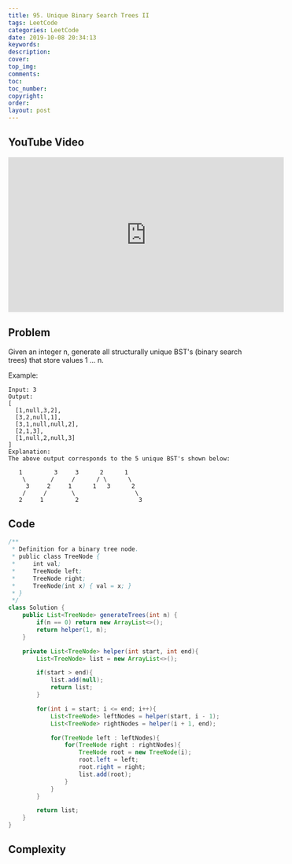 ```yaml
---
title: 95. Unique Binary Search Trees II
tags: LeetCode
categories: LeetCode
date: 2019-10-08 20:34:13
keywords:
description:
cover:
top_img:
comments:
toc:
toc_number:
copyright:
order:
layout: post
---
```


## YouTube Video

<iframe width="560" height="315" src="https://www.youtube.com/embed/gi_Dfz05T6Q" frameborder="0" allow="accelerometer; autoplay; encrypted-media; gyroscope; picture-in-picture" allowfullscreen></iframe>

## Problem

Given an integer n, generate all structurally unique BST's (binary search trees) that store values 1 ... n.

Example:

```
Input: 3
Output:
[
  [1,null,3,2],
  [3,2,null,1],
  [3,1,null,null,2],
  [2,1,3],
  [1,null,2,null,3]
]
Explanation:
The above output corresponds to the 5 unique BST's shown below:

   1         3     3      2      1
    \       /     /      / \      \
     3     2     1      1   3      2
    /     /       \                 \
   2     1         2                 3
```

## Code

```java
/**
 * Definition for a binary tree node.
 * public class TreeNode {
 *     int val;
 *     TreeNode left;
 *     TreeNode right;
 *     TreeNode(int x) { val = x; }
 * }
 */
class Solution {
    public List<TreeNode> generateTrees(int n) {
        if(n == 0) return new ArrayList<>();
        return helper(1, n);
    }

    private List<TreeNode> helper(int start, int end){
        List<TreeNode> list = new ArrayList<>();

        if(start > end){
            list.add(null);
            return list;
        }

        for(int i = start; i <= end; i++){
            List<TreeNode> leftNodes = helper(start, i - 1);
            List<TreeNode> rightNodes = helper(i + 1, end);

            for(TreeNode left : leftNodes){
                for(TreeNode right : rightNodes){
                    TreeNode root = new TreeNode(i);
                    root.left = left;
                    root.right = right;
                    list.add(root);
                }
            }
        }

        return list;
    }
}
```

## Complexity
